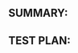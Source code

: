 ## SUMMARY:
<!--- Write a detailed summary of your change
This summary will be read by many people to understand what your PR does,
so do explain the motivation behind the change and how your PR solves for it --->



## TEST PLAN:
<!--- Explain how you have tested your changes
Add Screenshots of the changes (if any) --->
